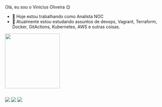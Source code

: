 Olá, eu sou o Vinicius Oliveira 😉

- 🔭 Hoje estou trabalhando como Analista NOC 
- 🌱 Atualmente estou estudando assuntos de devops, Vagrant, Terraform, Docker, GitActions, Kubernetes, AWS e outras coisas. 

<div> 
<a href="https://github.com/vinioliveira93">
<img height= "180em" src="https://github-readme-stats.vercel.app/api?username=vinioliveira93&show_icons=true&theme=dark"/>
</div>

##

<div> 
  
 <a href="https://discord.gg/QYrdDneV" target="_blank"><img src="https://img.shields.io/badge/Discord-7289DA?style=for-the-badge&logo=discord&logoColor=white" target="_blank"></a> 
  <a href = "mailto:niciostec@gmail.com"><img src="https://img.shields.io/badge/-Gmail-%23333?style=for-the-badge&logo=gmail&logoColor=white" target="_blank"></a>
  <a href="https://www.linkedin.com/in/vinicius-oliveirati/" target="_blank"><img src="https://img.shields.io/badge/-LinkedIn-%230077B5?style=for-the-badge&logo=linkedin&logoColor=white" target="_blank"></a> 
  
</div>
